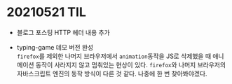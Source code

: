 # 20210521 TIL

- 블로그 포스팅 HTTP 헤더 내용 추가

- typing-game 데모 버전 완성<br>
`firefox`를 제외한 나머지 브라우저에서 `animation`동작을 JS로 삭제했을 때 애니메이션 동작이 사라지지 않고 멈춰있는 현상이 있다. `firefox`와 나머지 브라우저의 자바스크립트 엔진의 동작 방식이 다른 것 같다. 나중에 한 번 찾아봐야겠다.
